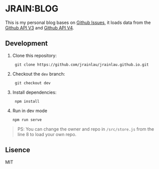 # JRAIN:BLOG

This is my personal blog bases on [Github Issues](https://github.com/jrainlau/jrainlau.github.io/issues), it loads data from the [Github API V3](https://developer.github.com/v3/) and [Github API V4](https://developer.github.com/v4/).

## Development
1. Clone this repository:
   ```
    git clone https://github.com/jrainlau/jrainlau.github.io.git
   ```

2. Checkout the `dev` branch:
   ```
    git checkout dev
   ```

3. Install dependencies:
   ```
    npm install
   ```

4. Run in dev mode
   ```
   npm run serve
   ```


> PS: You can change the owner and repo in `/src/store.js` from the line 8 to load your own repo.

## Lisence
MIT